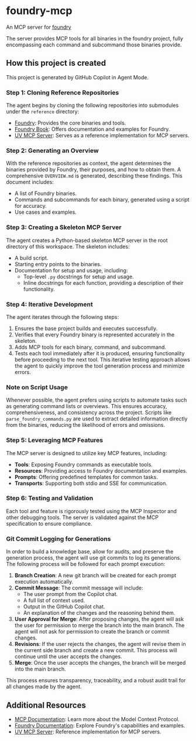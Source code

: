# foundry-mcp
An MCP server for [foundry](https://github.com/foundry-rs/foundry)

The server provides MCP tools for all binaries in the foundry project, fully encompassing each command and subcommand those binaries provide. 

## How this project is created

This project is generated by GitHub Copilot in Agent Mode.

### Step 1: Cloning Reference Repositories
The agent begins by cloning the following repositories into submodules under the `reference` directory:
- [Foundry](https://github.com/foundry-rs/foundry): Provides the core binaries and tools.
- [Foundry Book](https://github.com/foundry-rs/book): Offers documentation and examples for Foundry.
- [UV MCP Server](https://github.com/modelcontextprotocol/servers/tree/main/src/git): Serves as a reference implementation for MCP servers.

### Step 2: Generating an Overview
With the reference repositories as context, the agent determines the binaries provided by Foundry, their purposes, and how to obtain them. A comprehensive `OVERVIEW.md` is generated, describing these findings. This document includes:
- A list of Foundry binaries.
- Commands and subcommands for each binary, generated using a script for accuracy.
- Use cases and examples.

### Step 3: Creating a Skeleton MCP Server
The agent creates a Python-based skeleton MCP server in the root directory of this workspace. The skeleton includes:
- A build script.
- Starting entry points to the binaries.
- Documentation for setup and usage, including:
  - Top-level `.py` docstrings for setup and usage.
  - Inline docstrings for each function, providing a description of their functionality.

### Step 4: Iterative Development
The agent iterates through the following steps:
1. Ensures the base project builds and executes successfully.
2. Verifies that every Foundry binary is represented accurately in the skeleton.
3. Adds MCP tools for each binary, command, and subcommand.
4. Tests each tool immediately after it is produced, ensuring functionality before proceeding to the next tool. This iterative testing approach allows the agent to quickly improve the tool generation process and minimize errors.

### Note on Script Usage
Whenever possible, the agent prefers using scripts to automate tasks such as generating command lists or overviews. This ensures accuracy, comprehensiveness, and consistency across the project. Scripts like `parse_foundry_commands.py` are used to extract detailed information directly from the binaries, reducing the likelihood of errors and omissions.

### Step 5: Leveraging MCP Features
The MCP server is designed to utilize key MCP features, including:
- **Tools**: Exposing Foundry commands as executable tools.
- **Resources**: Providing access to Foundry documentation and examples.
- **Prompts**: Offering predefined templates for common tasks.
- **Transports**: Supporting both stdio and SSE for communication.

### Step 6: Testing and Validation
Each tool and feature is rigorously tested using the MCP Inspector and other debugging tools. The server is validated against the MCP specification to ensure compliance.

### Git Commit Logging for Generations

In order to build a knowledge base, allow for audits, and preserve the generation process, the agent will use git commits to log its generations. The following process will be followed for each prompt execution:

1. **Branch Creation**: A new git branch will be created for each prompt execution automatically.
2. **Commit Message**: The commit message will include:
   - The user prompt from the Copilot chat.
   - A full list of context used.
   - Output in the GitHub Copilot chat.
   - An explanation of the changes and the reasoning behind them.
3. **User Approval for Merge**: After proposing changes, the agent will ask the user for permission to merge the branch into the main branch. The agent will not ask for permission to create the branch or commit changes.
4. **Revisions**: If the user rejects the changes, the agent will revise them in the current side branch and create a new commit. This process will continue until the user accepts the changes.
5. **Merge**: Once the user accepts the changes, the branch will be merged into the main branch.

This process ensures transparency, traceability, and a robust audit trail for all changes made by the agent.

## Additional Resources
- [MCP Documentation](https://modelcontextprotocol.io/docs/concepts/architecture): Learn more about the Model Context Protocol.
- [Foundry Documentation](https://github.com/foundry-rs/book): Explore Foundry's capabilities and examples.
- [UV MCP Server](https://github.com/modelcontextprotocol/servers/tree/main/src/git): Reference implementation for MCP servers.